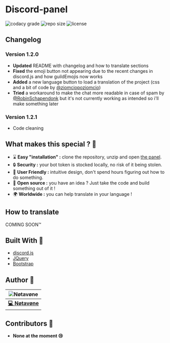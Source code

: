 # Discord-panel
![codacy grade](https://img.shields.io/codacy/grade/d499e4a1863349ffb7366f6b9970082f.svg?style=for-the-badge)
![repo size](https://img.shields.io/github/repo-size/Notavone/discord-panel.svg?style=for-the-badge)
![license](https://img.shields.io/github/license/Notavone/discord-panel.svg?style=for-the-badge)

## Changelog

### Version 1.2.0

*   **Updated** README with changelog and how to translate sections
*   **Fixed** the emoji button not appearing due to the recent changes in discord.js and how guildEmojis now works
*   **Added** a new language button to load a translation of the project (css and a bit of code by [@ziomciopoziomcio](https://github.com/ziomciopoziomcio))
*   **Tried** a workaround to make the chat more readable in case of spam by [@RobinSchapendonk](https://github.com/RobinSchapendonk) but it's not currently working as intended so i'll make something later

### Version 1.2.1

*   Code cleaning

## What makes this special ? 💎

*   ⌛ **Easy "installation" :** clone the repository, unzip and open [the panel](../index.html).
*   🔒 **Security :** your bot token is stocked locally, no risk of it being stolen.
*   📌 **User Friendly :** intuitive design, don't spend hours figuring out how to do something.
*   👀 **Open source :** you have an idea ? Just take the code and build something out of it !
*   🌍 **Worldwide :** you can help translate in your language !

## How to translate

COMING SOON™

## Built With 🔧

*   [discord.js](https://github.com/discordjs/discord.js/blob/webpack/discord.11.4.2.js)
*   [JQuery](https://jquery.com/)
*   [Bootstrap](https://getbootstrap.com/)

## Author 📝

| ![Nøtavøne](https://github.com/notavone.png?size=100) |
|:-----------------------------------------------------:|
| **[💻 Nøtavøne](https://github.com/notavone)**        |

## Contributors 📝

*   **None at the moment 😢**